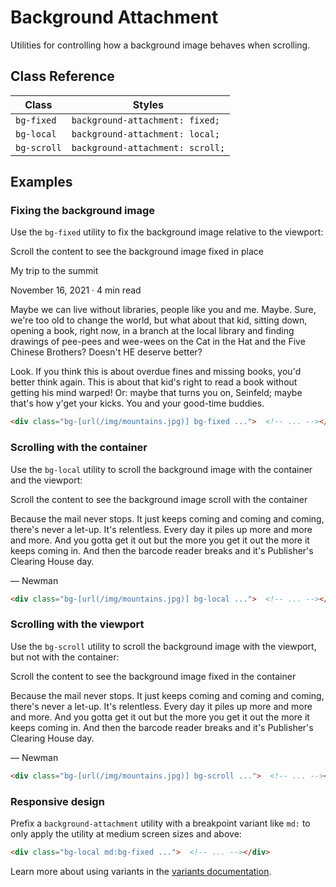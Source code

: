 # Background Attachment

Utilities for controlling how a background image behaves when scrolling.

## Class Reference

| Class       | Styles                        |
| ----------- | ----------------------------- |
| `bg-fixed`  | `background-attachment: fixed;` |
| `bg-local`  | `background-attachment: local;` |
| `bg-scroll` | `background-attachment: scroll;`|

## Examples

### Fixing the background image

Use the `bg-fixed` utility to fix the background image relative to the viewport:

Scroll the content to see the background image fixed in place

My trip to the summit

November 16, 2021 · 4 min read

Maybe we can live without libraries, people like you and me. Maybe. Sure, we're too old to change the world, but what about that kid, sitting down, opening a book, right now, in a branch at the local library and finding drawings of pee-pees and wee-wees on the Cat in the Hat and the Five Chinese Brothers? Doesn't HE deserve better?

Look. If you think this is about overdue fines and missing books, you'd better think again. This is about that kid's right to read a book without getting his mind warped! Or: maybe that turns you on, Seinfeld; maybe that's how y'get your kicks. You and your good-time buddies.

```html
<div class="bg-[url(/img/mountains.jpg)] bg-fixed ...">  <!-- ... --></div>
```

### Scrolling with the container

Use the `bg-local` utility to scroll the background image with the container and the viewport:

Scroll the content to see the background image scroll with the container

Because the mail never stops. It just keeps coming and coming and coming, there's never a let-up. It's relentless. Every day it piles up more and more and more. And you gotta get it out but the more you get it out the more it keeps coming in. And then the barcode reader breaks and it's Publisher's Clearing House day.

— Newman

```html
<div class="bg-[url(/img/mountains.jpg)] bg-local ...">  <!-- ... --></div>
```

### Scrolling with the viewport

Use the `bg-scroll` utility to scroll the background image with the viewport, but not with the container:

Scroll the content to see the background image fixed in the container

Because the mail never stops. It just keeps coming and coming and coming, there's never a let-up. It's relentless. Every day it piles up more and more and more. And you gotta get it out but the more you get it out the more it keeps coming in. And then the barcode reader breaks and it's Publisher's Clearing House day.

— Newman

```html
<div class="bg-[url(/img/mountains.jpg)] bg-scroll ...">  <!-- ... --></div>
```

### Responsive design

Prefix a `background-attachment` utility with a breakpoint variant like `md:` to only apply the utility at medium screen sizes and above:

```html
<div class="bg-local md:bg-fixed ...">  <!-- ... --></div>
```

Learn more about using variants in the [variants documentation](https://tailwindcss.com/docs/hover-focus-and-other-states).
